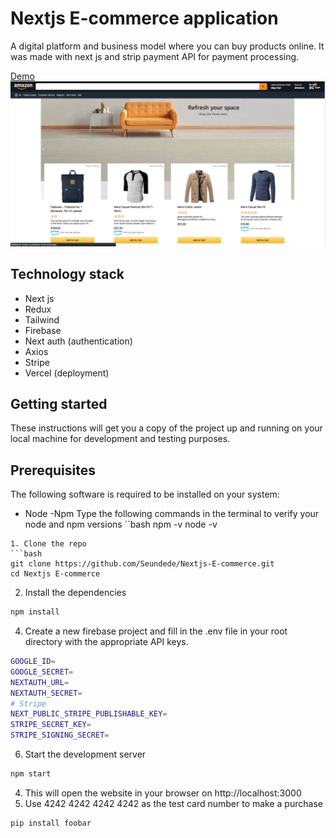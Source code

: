 # Nextjs E-commerce application

A digital platform and business model where you can buy products online. It was made with next js and strip payment API for payment processing.

[Demo](https://nextjs-e-commerce-coral.vercel.app/)
![](src/images/image1.png)

## Technology stack

- Next js
- Redux 
- Tailwind
- Firebase
- Next auth (authentication)
- Axios
- Stripe
- Vercel (deployment)

## Getting started
These instructions will get you a copy of the project up and running on your local machine for development and testing purposes.

## Prerequisites
The following software is required to be installed on your system:
- Node 
 -Npm 
Type the following commands in the terminal to verify your node and npm versions
``bash
npm -v
node -v
```
1. Clone the repo
```bash
git clone https://github.com/Seundede/Nextjs-E-commerce.git
cd Nextjs E-commerce
```
2. Install the dependencies
```bash
npm install
```
4. Create a new firebase project and fill in  the .env file in your root directory with the appropriate API keys.
```bash
GOOGLE_ID=
GOOGLE_SECRET=
NEXTAUTH_URL=
NEXTAUTH_SECRET=
# Stripe
NEXT_PUBLIC_STRIPE_PUBLISHABLE_KEY=
STRIPE_SECRET_KEY=
STRIPE_SIGNING_SECRET=

```
6. Start the development server
```bash
npm start
```
4. This will open the website in your browser on http://localhost:3000
5. Use 4242 4242 4242 4242 as the test card number to make a purchase
```bash
pip install foobar
```


